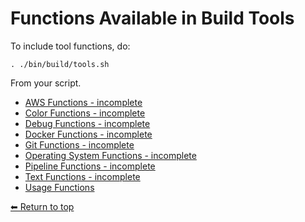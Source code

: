 # Functions Available in Build Tools

To include tool functions, do:

    . ./bin/build/tools.sh

From your script.

- [AWS Functions - incomplete](./aws.sh.md)
- [Color Functions - incomplete](./colors.sh.md)
- [Debug Functions - incomplete](./debug.sh.md)
- [Docker Functions - incomplete](./docker.sh.md)
- [Git Functions - incomplete](./git.sh.md)
- [Operating System Functions - incomplete](./os.sh.md)
- [Pipeline Functions - incomplete](./pipeline.sh.md)
- [Text Functions - incomplete](./text.sh.md)
- [Usage Functions](./usage.sh.md)

[⬅ Return to top](../index.md)